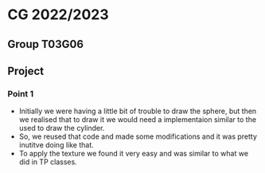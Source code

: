 # CG 2022/2023

## Group T03G06

## Project

### Point 1
- Initially we were having a little bit of trouble to draw the sphere, but then we realised that to draw it we would need a implementaion similar to the used to draw the cylinder.
- So, we reused that code and made some modifications and it was pretty inutitve doing like that.
- To apply the texture we found it very easy and was similar to what we did in TP classes.
